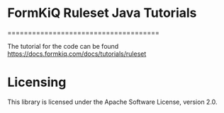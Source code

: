 # FormKiQ Ruleset Java Tutorials
===================================== 

The tutorial for the code can be found https://docs.formkiq.com/docs/tutorials/ruleset

Licensing
=========

This library is licensed under the Apache Software License, version 2.0.
